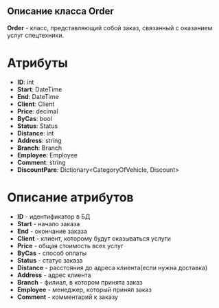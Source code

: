 ## Описание класса Order
**Order** -  класс, представляющий собой заказ, связанный с оказанием услуг спецтехники.
# Атрибуты
- **ID**: int
- **Start**: DateTime
- **End**: DateTime
- **Client**: Client
- **Price**: decimal
- **ByCas**: bool
- **Status**: Status
- **Distance**: int
- **Address**: string
- **Branch**: Branch
- **Employee**: Employee
- **Comment**: string
- **DiscountPare**: Dictionary<CategoryOfVehicle, Discount>
# Описание атрибутов
- **ID** - идентификатор в БД
- **Start** - начало заказа
- **End** - окончание заказа
- **Client** - клиент, которому будут оказываться услуги
- **Price** -  общая стоимость всех услуг
- **ByCas** - способ оплаты
- **Status** - статус заказа
- **Distance** - расстояния до адреса клиента(если нужна доставка)
- **Address** -  адрес клиента
- **Branch** - филиал, в котором принята заказ
- **Employee** - менеджер, который принял заказ
- **Comment** - комментарий к заказу

